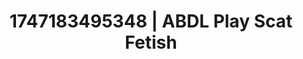 ---
categories:
- Face fucking
- Fantasy kink
- Raw connection
- VR porn
- Punk lovers
image: /assets/images/1747183495348.jpg
layout: post
seo:
  description: Featured content with artistic ABDL Play, Scat Fetish. HD images available.
  keywords: ABDL Play, Scat Fetish
  og_image: /assets/images/1747183495348.jpg
  schema_type: VisualArtwork
tags:
- ABDL Play
- Scat Fetish
- '#1747183495348'
title: 1747183495348 | ABDL Play Scat Fetish
---